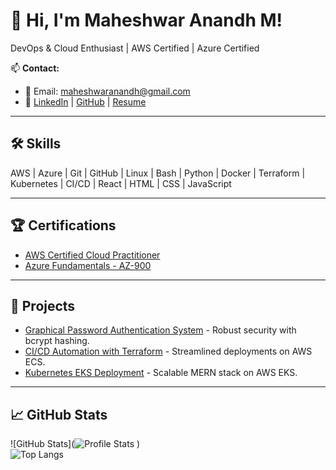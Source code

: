 # 👋 Hi, I'm Maheshwar Anandh M!

DevOps & Cloud Enthusiast | AWS Certified | Azure Certified

📫 **Contact:**  
- 📧 Email: maheshwaranandh@gmail.com  
- 🔗 [LinkedIn](https://www.linkedin.com/in/maheshwar-anandh-m-438221254) | [GitHub](https://github.com/maheshwaranandh) | [Resume](https://drive.google.com/file/d/1r2-iynbrsEgTq_Ih_1YS5RRqNkN8MFfW/view?usp=drive_link)

---

## 🛠️ Skills
AWS | Azure | Git | GitHub | Linux | Bash | Python | Docker | Terraform | Kubernetes | CI/CD | React | HTML | CSS | JavaScript

---

## 🏆 Certifications
- [AWS Certified Cloud Practitioner](https://www.credly.com/badges/52cc8756-5f5e-4d84-8e1b-baea7bf05231/public_url)
- [Azure Fundamentals - AZ-900](https://www.credly.com/badges/c42fb7a4-d8f6-4a6b-ab73-fda1209c5e7d/public_url)

---

## 🚀 Projects
- [Graphical Password Authentication System](https://github.com/maheshwaranandh/_Graphical-Password-Authentication-System) - Robust security with bcrypt hashing.
- [CI/CD Automation with Terraform](https://github.com/maheshwaranandh/_CI-CD-Automation-with-Terraform-and-GitHub-Actions) - Streamlined deployments on AWS ECS.
- [Kubernetes EKS Deployment](#) - Scalable MERN stack on AWS EKS.

---

## 📈 GitHub Stats
![GitHub Stats](![Profile Stats](http://github-profile-summary-cards.vercel.app/api/cards/profile-details?username=maheshwaranandh&theme=radical)
)  
![Top Langs](https://github-readme-stats.vercel.app/api/top-langs/?username=maheshwaranandh&layout=compact&theme=radical)
